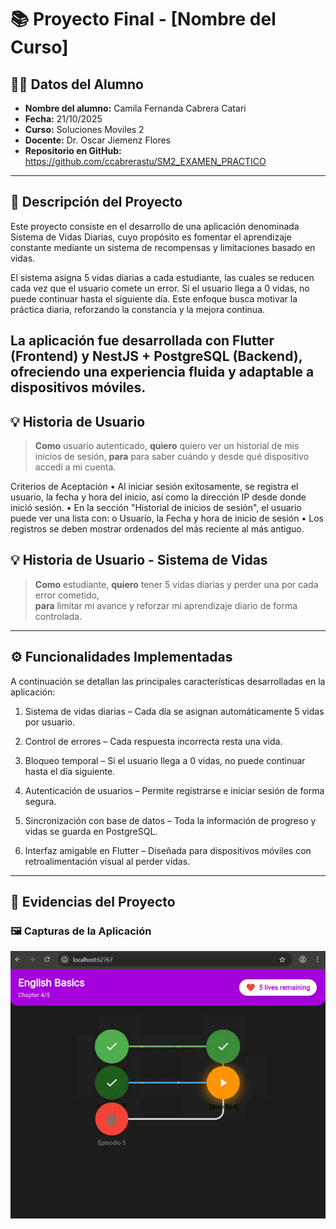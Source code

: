# 📚 Proyecto Final - [Nombre del Curso]

## 👩‍💻 Datos del Alumno
- **Nombre del alumno:** Camila Fernanda Cabrera Catari  
- **Fecha:** 21/10/2025  
- **Curso:** Soluciones Moviles 2
- **Docente:** Dr. Oscar Jiemenz Flores
- **Repositorio en GitHub:** https://github.com/ccabrerastu/SM2_EXAMEN_PRACTICO

---

## 🧠 Descripción del Proyecto
Este proyecto consiste en el desarrollo de una aplicación denominada Sistema de Vidas Diarias, cuyo propósito es fomentar el aprendizaje constante mediante un sistema de recompensas y limitaciones basado en vidas.

El sistema asigna 5 vidas diarias a cada estudiante, las cuales se reducen cada vez que el usuario comete un error. Si el usuario llega a 0 vidas, no puede continuar hasta el siguiente día.
Este enfoque busca motivar la práctica diaria, reforzando la constancia y la mejora continua.

La aplicación fue desarrollada con Flutter (Frontend) y NestJS + PostgreSQL (Backend), ofreciendo una experiencia fluida y adaptable a dispositivos móviles.
---


## 💡  Historia de Usuario
> **Como** usuario autenticado,
> **quiero** quiero ver un historial de mis inicios de sesión,
> **para** para saber cuándo y desde qué dispositivo accedí a mi cuenta.

Criterios de Aceptación
•	Al iniciar sesión exitosamente, se registra el usuario, la fecha y hora del inicio, así como la dirección IP desde donde inició sesión.
•	En la sección "Historial de inicios de sesión", el usuario puede ver una lista con:
o	Usuario, la Fecha y hora de inicio de sesión
•	Los registros se deben mostrar ordenados del más reciente al más antiguo.



## 💡 Historia de Usuario - Sistema de Vidas
> **Como** estudiante, 
> **quiero** tener 5 vidas diarias y perder una por cada error cometido,  
> **para** limitar mi avance y reforzar mi aprendizaje diario de forma controlada.

---

## ⚙️ Funcionalidades Implementadas
A continuación se detallan las principales características desarrolladas en la aplicación:

1. Sistema de vidas diarias – Cada día se asignan automáticamente 5 vidas por usuario.

2. Control de errores – Cada respuesta incorrecta resta una vida.

3. Bloqueo temporal – Si el usuario llega a 0 vidas, no puede continuar hasta el día siguiente.

4. Autenticación de usuarios – Permite registrarse e iniciar sesión de forma segura.

5. Sincronización con base de datos – Toda la información de progreso y vidas se guarda en PostgreSQL.

6. Interfaz amigable en Flutter – Diseñada para dispositivos móviles con retroalimentación visual al perder vidas.
---

## 📸 Evidencias del Proyecto

### 🖼️ Capturas de la Aplicación


![alt text](image.png)